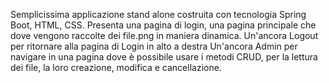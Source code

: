 Semplicissima applicazione stand alone costruita con tecnologia Spring Boot, HTML, CSS.
Presenta una pagina di login, una pagina principale che dove vengono raccolte dei file.png in maniera dinamica. 
Un'ancora Logout per ritornare alla pagina di Login in alto a destra
Un'ancora Admin per navigare in una pagina dove è possibile usare i metodi CRUD, per la lettura dei file, la loro creazione, modifica e cancellazione.
